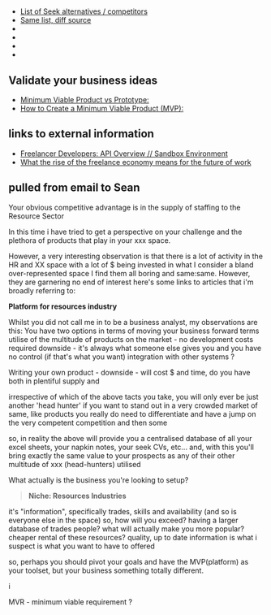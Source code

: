 # 

- [List of Seek alternatives / competitors](https://www.g2.com/products/seek/competitors/alternatives)
- [Same list, diff source](https://www.owler.com/company/seek)
- [](https://www.similarweb.com/website/seek.com.au/competitors/)
- [](https://au.jora.com/blog/best-alternative-to-indeed/)
- [](https://growjo.com/company/Seek)
- [](https://www.slintel.com/tech/job-board/seek-market-share)

## Validate your business ideas
- [Minimum Viable Product vs Prototype:](https://www.codica.com/blog/mvp-vs-prototype/)
- [How to Create a Minimum Viable Product (MVP):](https://www.codica.com/blog/how-to-create-minimum-viable-product/)
  
## links to external information
- [Freelancer Developers: API Overview // Sandbox Environment](https://developers.freelancer.com/docs/api-overview/sandbox-environment)
- [What the rise of the freelance economy means for the future of work](https://www.mckinsey.com/mgi/overview/in-the-news/what-the-rise-of-the-freelance-economy-means-for-the-future-of-work)

## pulled from email to Sean

Your obvious competitive advantage is in the supply of staffing to the Resource Sector

In this time i have tried to get a perspective on your challenge and the plethora of products that play in your xxx space.

However, a very interesting observation is that there is a lot of activity in the HR and XX space with a lot of $ being invested in what I consider a bland over-represented space
I find them all boring and same:same. However, they are garnering no end of interest
here's some links to articles that i'm broadly referring to:


__Platform for resources industry__


Whilst you did not call me in to be a business analyst, my observations are this:
You have two options in terms of moving your business forward terms
utilise of the multitude of products on the market - no development costs required
downside - 
it's always what someone else gives you and you have no control (if that's what you want)
integration with other systems ?

Writing your own product - 
downside - will cost $ and time, do you have both in plentiful supply and


irrespective of which of the above tacts you take, you will only ever be just another 'head hunter'
if you want to stand out in a very crowded market of same, like products you really do need to differentiate and have a jump on the very competent competition and then some

so, in reality the above will provide you a centralised database of all your excel sheets, your napkin notes, your seek CVs, etc...
and, with this you'll bring exactly the same value to your prospects as any of their other multitude of xxx (head-hunters) utilised

What actually is the business you're looking to setup?

> __Niche: Resources Industries__


it's "information", specifically trades, skills and availability (and so is everyone else in the space)
so, how will you exceed?
having a larger database of trades people?
what will actually make you more popular?
cheaper rental of these resources?
quality, up to date information is what i suspect is what you want to have to offered

so, perhaps you should pivot your goals and have the MVP(platform) as your toolset, but your business something totally different.


i

MVR - minimum viable requirement ?

